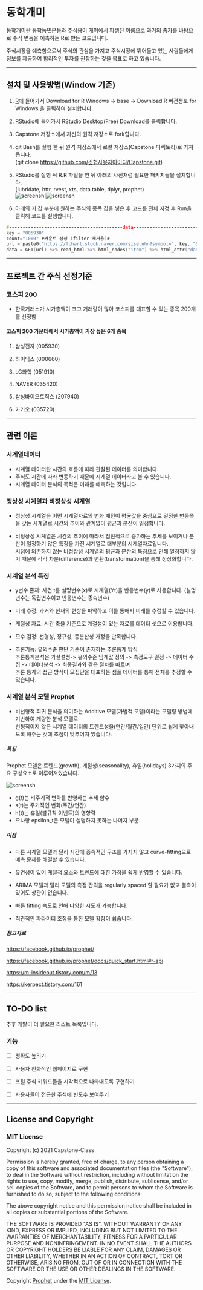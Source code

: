 # 동학개미

동학개미란 동학농민운동와 주식용어 개미에서 파생된 이름으로 과거의 종가를 바탕으로 주식 변동을 예측하는 R로 만든 코드입니다.    

주식시장을 예측함으로써 주식의 관심을 가지고 주식시장에 뛰어들고 있는 사람들에게 정보를 제공하여 합리적인 투자를 권장하는 것을 목표로 하고 있습니다. 
    
 
---
## 설치 및 사용방법(Window 기준)

1. [R](https://cran.r-project.org)에 들어가서 Download for R Windows -> base -> Download R 버전정보 for Windows 을 클릭하여 설치합니다.  

2. [RStudio](https://www.rstudio.com/products/rstudio/download/)에 들어가서 RStudio Desktop(Free) Download를 클릭합니다.

3. Capstone 저장소에서 자신의 원격 저장소로 fork합니다.

4. git Bash를 실행 한 뒤 원격 저장소에서 로컬 저장소(Capstone 디렉토리)로 가져옵니다.<br>(git clone https://github.com/깃헙사용자아이디/Capstone.git)

5. RStudio를 실행 뒤 R.R 파일을 연 뒤 아래의 사진처럼 필요한 패키지들을 설치합니다. <br> 
   (lubridate, httr, rvest, xts, data.table, dplyr, prophet) <br>
   ![screensh](https://img1.daumcdn.net/thumb/R1280x0/?scode=mtistory2&fname=https%3A%2F%2Fblog.kakaocdn.net%2Fdn%2FLL2RW%2Fbtqz5auCGn1%2FOkjDryrdEzOJ1xRjtOheE1%2Fimg.png)
   ![screensh](https://img1.daumcdn.net/thumb/R1280x0/?scode=mtistory2&fname=https%3A%2F%2Fblog.kakaocdn.net%2Fdn%2FZ6zvw%2Fbtqz5yPBMuy%2FDhpZtrXQrtIwEF4WJMzrS1%2Fimg.png)




6. 아래의 키 값 부분에 원하는 주식의 종목 값을 넣은 후 코드를 전체 지정 후 Run을 클릭해 코드를 실행합니다.  


```c
#------------------------------------------data------------------------------------------#
key = "005930"
count="1000" #카운트 생성 (filter 제거용)#
url = paste0("https://fchart.stock.naver.com/sise.nhn?symbol=", key, "&timeframe=day&count=",count,"&requestType=0")
data = GET(url) %>% read_html %>% html_nodes("item") %>% html_attr("data") %>% strsplit("\\|")
```
---
## 프로젝트 간 주식 선정기준 
 
### 코스피 200 

- 한국거래소가 시가총액이 크고 거래량이 많아 코스피를 대표할 수 있는 종목 200개를 선정함  

#### 코스피 200 가운데에서 시가총액이 가장 높은 6개 종목 

1. 삼성전자 (005930)

2. 하이닉스 (000660)

3. LG화학 (051910)

4. NAVER (035420)

5. 삼성바이오로직스 (207940)

6. 카카오 (035720) 


---

## 관련 이론

### 시계열데이터 


- 시계열 데이터란 시간의 흐름에 따라 관찰된 데이터를 의미합니다. 
- 주식도 시간에 따라 변동하기 때문에 시계열 데이터라고 볼 수 있습니다. 
- 시계열 데이터 분석의 목적은 미래를 예측하는 것입니다.  


### 정상성 시계열과 비정상성 시계열 

- 정상성 시계열은 어떤 시계열자료의 변화 패턴이 평균값을 중심으로 일정한 변동폭을 갖는 시계열로 시간의 추이와 관계없이 평균과 분산이 일정합니다. 

- 비정상성 시계열은 시간의 추이에 따라서 점진적으로 증가하는 추세를 보이거나 분산이 일정하기 않은 특징을 가진 시계열로 대부분의 시계열자료입니다.<br>
 시점에 의존하지 않는 비정상성 시계열의 평균과 분산의 특징으로 인해 일정하지 않기 때문에 각각 차분(difference)과 변환(transformation)을 통해 정상화합니다. 



### 시계열 분석 특징

- y변수 존재: 사건 t를 설명변수(x)로 시계열(Yt)을 반응변수(y)로 사용합니다. (설명변수는 독립변수이고 반응변수는 종속변수) 
              
- 미래 추정: 과거와 현재의 현상을 파악하고 이를 통해서 미래를 추정할 수 있습니다.  
 
- 계절성 자료: 시간 축을 기준으로 계절성이 있는 자료를 데이터 셋으로 이용합니다. 

- 모수 검정: 선형성, 정규성, 등분산성 가정을 만족합니다.

- 추론기능: 유의수준 판단 기준이 존재하는 추론통계 방식 <br>
            추론통계분석은 가설설정-> 유의수준 임계값 정의 -> 측정도구 결정 -> 데이터 수집 -> 데이터분석 -> 최종결과와 같은 절차를 따르며  <br>
            추론 통계의 접근 방식이 모집단을 대표하는 샘플 데이터를 통해 전체를 추정할 수 있습니다.  

### 시계열 분석 모델 Prophet

-  비선형적 회귀 분석을 의미하는 Additive 모델(가법적 모델)이라는 모델링 방법에 기반하여 개량한 분석 모델로 <br>
   선형적이지 않은 시계열 데이터의 트렌드성을(연간/월간/일간) 단위로 쉽게 찾아내도록 해주는 것에 초점이 맞추어져 있습니다. 
   
##### 특징

   Prophet 모델은 트렌드(growth), 계절성(seasonality), 휴일(holidays) 3가지의 주요 구성요소로 이루어져있습니다. 

   ![screensh](https://blog.kakaocdn.net/dn/ckx2T5/btqE0O1Y3KX/BWkezapdPL0QwtQH8TroIk/img.png)
     
- g(t)는 비주기적 변화를 반영하는 추세 함수
- s(t)는 주기적인 변화(주간/연간)
- h(t)는 휴일(불규칙 이벤트)의 영향력
- 오차항 epsilon_t은 모델이 설명하지 못하는 나머지 부분 

##### 이점 

- 다른 시계열 모델과 달리 시간에 종속적인 구조를 가지지 않고 curve-fitting으로 예측 문제를 해결할 수 있습니다. 

- 유연성이 있어 계절적 요소와 트렌드에 대한 가정을 쉽게 반영할 수 있습니다.

- ARIMA 모델과 달리 모델의 측정 간격을 regularly spaced 할 필요가 없고 결측이 있어도 상관이 없습니다.

- 빠른 fitting 속도로 인해 다양한 시도가 가능합니다.

- 직관적인 파라미터 조정을 통한 모델 확장이 쉽습니다.   
  


##### 참고자료
 
  https://facebook.github.io/prophet/

  https://facebook.github.io/prophet/docs/quick_start.html#r-api

  https://m-insideout.tistory.com/m/13

  https://kerpect.tistory.com/161


---

## TO-DO list 

추후 개발이 더 필요한 리스트 목록입니다. 

### 기능 
- [ ]  정확도 높히기 
- [ ]  사용자 친화적인 웹페이지로 구현 
- [ ]  포털 주식 키워드들을 시각적으로 나타내도록 구현하기 
- [ ]  사용자들이 접근한 주식에 빈도수 보여주기 
 


---

## License and Copyright
### MIT License

Copyright (c) 2021 Capstone-Class

Permission is hereby granted, free of charge, to any person obtaining a copy
of this software and associated documentation files (the "Software"), to deal
in the Software without restriction, including without limitation the rights
to use, copy, modify, merge, publish, distribute, sublicense, and/or sell
copies of the Software, and to permit persons to whom the Software is
furnished to do so, subject to the following conditions:

The above copyright notice and this permission notice shall be included in all
copies or substantial portions of the Software.

THE SOFTWARE IS PROVIDED "AS IS", WITHOUT WARRANTY OF ANY KIND, EXPRESS OR
IMPLIED, INCLUDING BUT NOT LIMITED TO THE WARRANTIES OF MERCHANTABILITY,
FITNESS FOR A PARTICULAR PURPOSE AND NONINFRINGEMENT. IN NO EVENT SHALL THE
AUTHORS OR COPYRIGHT HOLDERS BE LIABLE FOR ANY CLAIM, DAMAGES OR OTHER
LIABILITY, WHETHER IN AN ACTION OF CONTRACT, TORT OR OTHERWISE, ARISING FROM,
OUT OF OR IN CONNECTION WITH THE SOFTWARE OR THE USE OR OTHER DEALINGS IN THE
SOFTWARE.





Copyright [Prophet](https://github.com/facebook/prophet) under the [MIT License](https://opensource.org/licenses/MIT).
